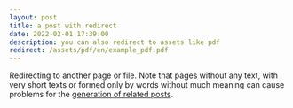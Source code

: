 ```yaml
---
layout: post
title: a post with redirect
date: 2022-02-01 17:39:00
description: you can also redirect to assets like pdf
redirect: /assets/pdf/en/example_pdf.pdf
---
```


Redirecting to another page or file. Note that pages without any text, with very short texts or formed only by words without much meaning can cause problems for the [generation of related posts](https://github.com/jekyll/classifier-reborn/issues/64#issuecomment-221651255).
